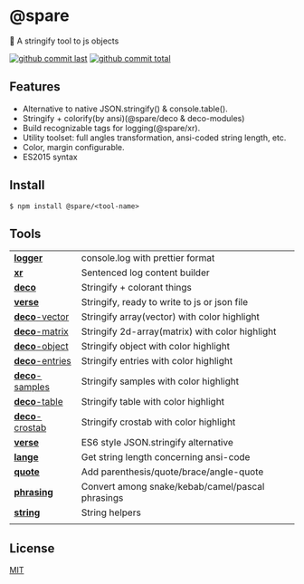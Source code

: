 # @spare

:blowfish: A stringify tool to js objects

[![github commit last][badge-github-last-commit]][url-github]
[![github commit total][badge-github-commit-count]][url-github]

[//]: <> (Shields)
[badge-github-last-commit]: https://flat.badgen.net/github/last-commit/hoyeungw/spare
[badge-github-commit-count]: https://flat.badgen.net/github/commits/hoyeungw/spare

[//]: <> (Link)
[url-github]: https://github.com/hoyeungw/spare

## Features

- Alternative to native JSON.stringify() & console.table().
- Stringify + colorify(by ansi)(@spare/deco & deco-modules)
- Build recognizable tags for logging(@spare/xr).
- Utility toolset: full angles transformation, ansi-coded string length, etc.
- Color, margin configurable.
- ES2015 syntax

## Install

```console
$ npm install @spare/<tool-name>
```

## Tools

|                                                  |                                                 |
| ------------------------------------------------ | ----------------------------------------------- |
| [**logger**](packages/logger/logger)             | console.log with prettier format                |
| [**xr**](packages/logger/xr)                     | Sentenced log content builder                   |
| [**deco**](packages/logger/deco)                 | Stringify + colorant things                     |
| [**verse**](packages/logger/verse)               | Stringify, ready to write to js or json file    |
| [**deco**-vector](packages/logger/deco-vector)   | Stringify array(vector) with color highlight    |
| [**deco**-matrix](packages/logger/deco-matrix)   | Stringify 2d-array(matrix) with color highlight |
| [**deco**-object](packages/logger/deco-object)   | Stringify object with color highlight           |
| [**deco**-entries](packages/logger/deco-entries) | Stringify entries with color highlight          |
| [**deco**-samples](packages/logger/deco-samples) | Stringify samples with color highlight          |
| [**deco**-table](packages/logger/deco-table)     | Stringify table with color highlight            |
| [**deco**-crostab](packages/logger/deco-crostab) | Stringify crostab with color highlight          |
| [**verse**](packages/logger/verse)               | ES6 style JSON.stringify alternative            |
| [**lange**](packages/string/lange)               | Get string length concerning ansi-code          |
| [**quote**](packages/string/bracket)           | Add parenthesis/quote/brace/angle-quote     |
| [**phrasing**](packages/string/phrasing)         | Convert among snake/kebab/camel/pascal phrasings|
| [**string**](packages/string/string)             | String helpers                                  |
|                                                  |                                                 |

## License

[MIT](http://opensource.org/licenses/MIT)
